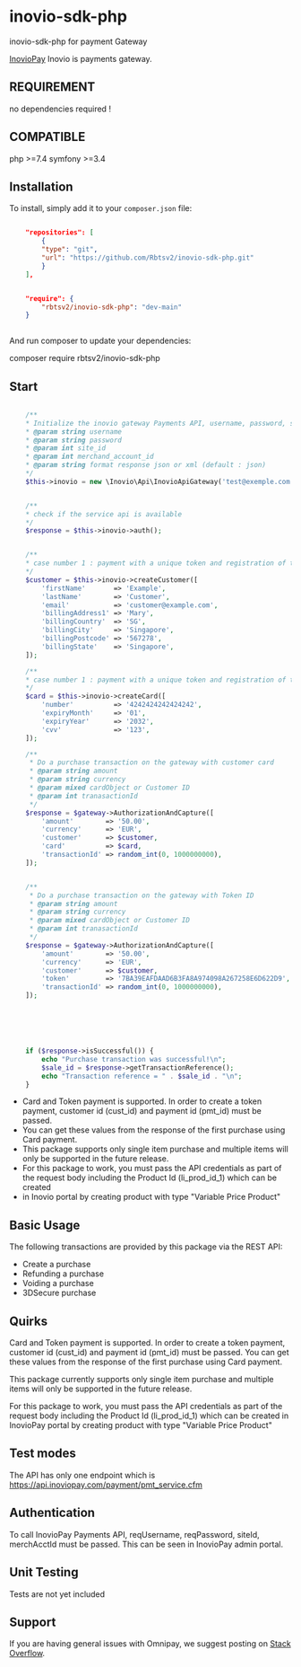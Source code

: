 
# inovio-sdk-php
inovio-sdk-php for payment Gateway

[InovioPay](https://www.inoviopay.com/) Inovio is payments gateway.

## REQUIREMENT

no dependencies required ! 

## COMPATIBLE

php >=7.4
symfony >=3.4

## Installation

To install, simply add it to your `composer.json` file:

```json

    "repositories": [
        {
        "type": "git",
        "url": "https://github.com/Rbtsv2/inovio-sdk-php.git"
        }
    ],

```

```json

    "require": {
        "rbtsv2/inovio-sdk-php": "dev-main"
    }
    
```

And run composer to update your dependencies:

composer require rbtsv2/inovio-sdk-php

## Start

```php

    /**
    * Initialize the inovio gateway Payments API, username, password, site_Id, merchand_account_id must be passed.
    * @param string username
    * @param string password
    * @param int site_id
    * @param int merchand_account_id
    * @param string format response json or xml (default : json) 
    */
    $this->inovio = new \Inovio\Api\InovioApiGateway('test@exemple.com', 'password', 1, 10, 'json');


    /**
    * check if the service api is available
    */   
    $response = $this->inovio->auth();


    /**
    * case number 1 : payment with a unique token and registration of the customer id in the response for future reccurring
    */
    $customer = $this->inovio->createCustomer([
        'firstName'       => 'Example',
        'lastName'        => 'Customer',
        'email'           => 'customer@example.com',
        'billingAddress1' => 'Mary',
        'billingCountry'  => 'SG',
        'billingCity'     => 'Singapore',
        'billingPostcode' => '567278',
        'billingState'    => 'Singapore',
    ]);

    /**
    * case number 1 : payment with a unique token and registration of the customer id in the response for future reccurring
    */
    $card = $this->inovio->createCard([
        'number'          => '4242424242424242',
        'expiryMonth'     => '01',
        'expiryYear'      => '2032',
        'cvv'             => '123',
    ]);

    /**
     * Do a purchase transaction on the gateway with customer card
     * @param string amount
     * @param string currency
     * @param mixed cardObject or Customer ID
     * @param int tranasactionId
     */
    $response = $gateway->AuthorizationAndCapture([
        'amount'        => '50.00',
        'currency'      => 'EUR',
        'customer'      => $customer,
        'card'          => $card,
        'transactionId' => random_int(0, 1000000000),
    ]);


    /**
     * Do a purchase transaction on the gateway with Token ID
     * @param string amount
     * @param string currency
     * @param mixed cardObject or Customer ID
     * @param int tranasactionId
     */
    $response = $gateway->AuthorizationAndCapture([
        'amount'        => '50.00',
        'currency'      => 'EUR',
        'customer'      => $customer,
        'token'         => '7BA39EAFDAAD6B3FA8A974098A267258E6D622D9',
        'transactionId' => random_int(0, 1000000000),
    ]);






    if ($response->isSuccessful()) {
        echo "Purchase transaction was successful!\n";
        $sale_id = $response->getTransactionReference();
        echo "Transaction reference = " . $sale_id . "\n";
    }

```
 * Card and Token payment is supported. In order to create a token payment, customer id (cust_id) and payment id (pmt_id) must be passed.
 * You can get these values from the response of the first purchase using Card payment.
 * This package supports only single item purchase and multiple items will only be supported in the future release.
 * For this package to work, you must pass the API credentials as part of the request body including the Product Id (li_prod_id_1) which can be created
 * in Inovio portal by creating product with type "Variable Price Product"
 

## Basic Usage

The following transactions are provided by this package via the REST API:

* Create a purchase
* Refunding a purchase
* Voiding a purchase
* 3DSecure purchase


## Quirks

Card and Token payment is supported. 
In order to create a token payment, customer id (cust_id) and payment id (pmt_id) must be passed.
You can get these values from the response of the first purchase using Card payment.

This package currently supports only single item purchase and multiple items will only be supported in the future release.

For this package to work, you must pass the API credentials as part of the request body including the Product Id (li_prod_id_1) which can be created
in InovioPay portal by creating product with type "Variable Price Product"

## Test modes

The API has only one endpoint which is https://api.inoviopay.com/payment/pmt_service.cfm

## Authentication

To call InovioPay Payments API, reqUsername, reqPassword, siteId, merchAcctId must be passed.
This can be seen in InovioPay admin portal.

## Unit Testing

Tests are not yet included

## Support

If you are having general issues with Omnipay, we suggest posting on
[Stack Overflow](http://stackoverflow.com/).



